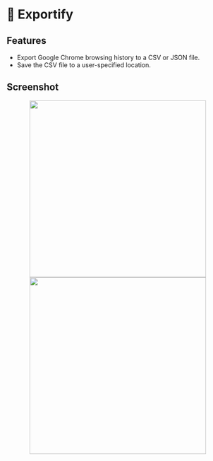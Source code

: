 # 📂 Exportify

## Features

- Export Google Chrome browsing history to a CSV or JSON file.
- Save the CSV file to a user-specified location.

## Screenshot

<p float="center" align="center">
<a target="_blank"><img src="https://raw.githubusercontent.com/VicBrnd/Image_Brnd/master/Exportify/ef-home.png?token=GHSAT0AAAAAACNFG27HZ6744JG46F4CBW6QZPU2KBA" width="400"></a>
<a target="_blank"><img src="https://raw.githubusercontent.com/VicBrnd/Image_Brnd/master/Exportify/ef-export.png?token=GHSAT0AAAAAACNFG27G7AIXMFMAOV7TTOXSZPU2J7Q" width="400"></a>
</p>
